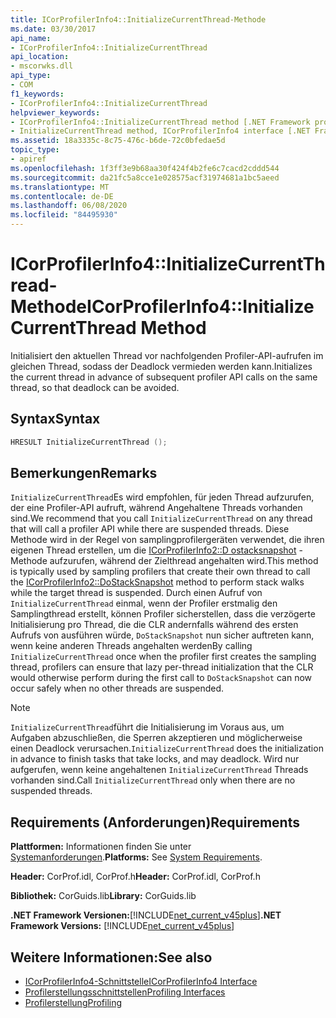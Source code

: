 ```yaml
---
title: ICorProfilerInfo4::InitializeCurrentThread-Methode
ms.date: 03/30/2017
api_name:
- ICorProfilerInfo4::InitializeCurrentThread
api_location:
- mscorwks.dll
api_type:
- COM
f1_keywords:
- ICorProfilerInfo4::InitializeCurrentThread
helpviewer_keywords:
- ICorProfilerInfo4::InitializeCurrentThread method [.NET Framework profiling]
- InitializeCurrentThread method, ICorProfilerInfo4 interface [.NET Framework profiling]
ms.assetid: 18a3335c-8c75-476c-b6de-72c0bfedae5d
topic_type:
- apiref
ms.openlocfilehash: 1f3ff3e9b68aa30f424f4b2fe6c7cacd2cddd544
ms.sourcegitcommit: da21fc5a8cce1e028575acf31974681a1bc5aeed
ms.translationtype: MT
ms.contentlocale: de-DE
ms.lasthandoff: 06/08/2020
ms.locfileid: "84495930"
---
```

# <a name="icorprofilerinfo4initializecurrentthread-method"></a><span data-ttu-id="89b11-102">ICorProfilerInfo4::InitializeCurrentThread-Methode</span><span class="sxs-lookup"><span data-stu-id="89b11-102">ICorProfilerInfo4::InitializeCurrentThread Method</span></span>
<span data-ttu-id="89b11-103">Initialisiert den aktuellen Thread vor nachfolgenden Profiler-API-aufrufen im gleichen Thread, sodass der Deadlock vermieden werden kann.</span><span class="sxs-lookup"><span data-stu-id="89b11-103">Initializes the current thread in advance of subsequent profiler API calls on the same thread, so that deadlock can be avoided.</span></span>  
  
## <a name="syntax"></a><span data-ttu-id="89b11-104">Syntax</span><span class="sxs-lookup"><span data-stu-id="89b11-104">Syntax</span></span>  
  
```cpp  
HRESULT InitializeCurrentThread ();  
```  
  
## <a name="remarks"></a><span data-ttu-id="89b11-105">Bemerkungen</span><span class="sxs-lookup"><span data-stu-id="89b11-105">Remarks</span></span>  
 <span data-ttu-id="89b11-106">`InitializeCurrentThread`Es wird empfohlen, für jeden Thread aufzurufen, der eine Profiler-API aufruft, während Angehaltene Threads vorhanden sind.</span><span class="sxs-lookup"><span data-stu-id="89b11-106">We recommend that you call `InitializeCurrentThread` on any thread that will call a profiler API while there are suspended threads.</span></span> <span data-ttu-id="89b11-107">Diese Methode wird in der Regel von samplingprofilergeräten verwendet, die ihren eigenen Thread erstellen, um die [ICorProfilerInfo2::D ostacksnapshot](icorprofilerinfo2-dostacksnapshot-method.md) -Methode aufzurufen, während der Zielthread angehalten wird.</span><span class="sxs-lookup"><span data-stu-id="89b11-107">This method is typically used by sampling profilers that create their own thread to call the [ICorProfilerInfo2::DoStackSnapshot](icorprofilerinfo2-dostacksnapshot-method.md) method to perform stack walks while the target thread is suspended.</span></span> <span data-ttu-id="89b11-108">Durch einen Aufruf von `InitializeCurrentThread` einmal, wenn der Profiler erstmalig den Samplingthread erstellt, können Profiler sicherstellen, dass die verzögerte Initialisierung pro Thread, die die CLR andernfalls während des ersten Aufrufs von ausführen würde, `DoStackSnapshot` nun sicher auftreten kann, wenn keine anderen Threads angehalten werden</span><span class="sxs-lookup"><span data-stu-id="89b11-108">By calling `InitializeCurrentThread` once when the profiler first creates the sampling thread, profilers can ensure that lazy per-thread initialization that the CLR would otherwise perform during the first call to `DoStackSnapshot` can now occur safely when no other threads are suspended.</span></span>  
  
> [!NOTE]
> <span data-ttu-id="89b11-109">`InitializeCurrentThread`führt die Initialisierung im Voraus aus, um Aufgaben abzuschließen, die Sperren akzeptieren und möglicherweise einen Deadlock verursachen.</span><span class="sxs-lookup"><span data-stu-id="89b11-109">`InitializeCurrentThread` does the initialization in advance to finish tasks that take locks, and may deadlock.</span></span> <span data-ttu-id="89b11-110">Wird nur aufgerufen, wenn keine angehaltenen `InitializeCurrentThread` Threads vorhanden sind.</span><span class="sxs-lookup"><span data-stu-id="89b11-110">Call `InitializeCurrentThread` only when there are no suspended threads.</span></span>  
  
## <a name="requirements"></a><span data-ttu-id="89b11-111">Requirements (Anforderungen)</span><span class="sxs-lookup"><span data-stu-id="89b11-111">Requirements</span></span>  
 <span data-ttu-id="89b11-112">**Plattformen:** Informationen finden Sie unter [Systemanforderungen](../../get-started/system-requirements.md).</span><span class="sxs-lookup"><span data-stu-id="89b11-112">**Platforms:** See [System Requirements](../../get-started/system-requirements.md).</span></span>  
  
 <span data-ttu-id="89b11-113">**Header:** CorProf.idl, CorProf.h</span><span class="sxs-lookup"><span data-stu-id="89b11-113">**Header:** CorProf.idl, CorProf.h</span></span>  
  
 <span data-ttu-id="89b11-114">**Bibliothek:** CorGuids.lib</span><span class="sxs-lookup"><span data-stu-id="89b11-114">**Library:** CorGuids.lib</span></span>  
  
 <span data-ttu-id="89b11-115">**.NET Framework Versionen:**[!INCLUDE[net_current_v45plus](../../../../includes/net-current-v45plus-md.md)]</span><span class="sxs-lookup"><span data-stu-id="89b11-115">**.NET Framework Versions:** [!INCLUDE[net_current_v45plus](../../../../includes/net-current-v45plus-md.md)]</span></span>  
  
## <a name="see-also"></a><span data-ttu-id="89b11-116">Weitere Informationen:</span><span class="sxs-lookup"><span data-stu-id="89b11-116">See also</span></span>

- [<span data-ttu-id="89b11-117">ICorProfilerInfo4-Schnittstelle</span><span class="sxs-lookup"><span data-stu-id="89b11-117">ICorProfilerInfo4 Interface</span></span>](icorprofilerinfo4-interface.md)
- [<span data-ttu-id="89b11-118">Profilerstellungsschnittstellen</span><span class="sxs-lookup"><span data-stu-id="89b11-118">Profiling Interfaces</span></span>](profiling-interfaces.md)
- [<span data-ttu-id="89b11-119">Profilerstellung</span><span class="sxs-lookup"><span data-stu-id="89b11-119">Profiling</span></span>](index.md)
